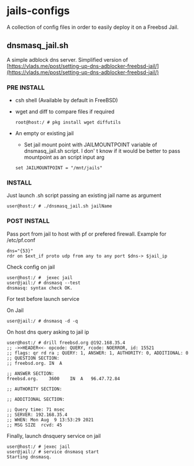 # jails-configs
A collection of config files in order to easily deploy it on a Freebsd Jail.

## dnsmasq_jail.sh

A simple adblock dns server. Simplified version of [https://vlads.me/post/setting-up-dns-adblocker-freebsd-jail/](https://vlads.me/post/setting-up-dns-adblocker-freebsd-jail/)

### **PRE INSTALL**

* csh shell (Available by default in FreeBSD)

* wget and diff to compare files if required

	```console
	root@host:/ # pkg install wget diffutils
	```

* An empty or existing jail
	*  	Set jail mount point with JAILMOUNTPOINT variable of dnsmasq_jail.sh script. I don' t know if it would be better to pass mountpoint as an script input arg
	
	```Shell
	set JAILMOUNTPOINT = "/mnt/jails"
	```


### **INSTALL**

Just launch .sh script passing an existing jail name as argument

```console
user@host:/ # ./dnsmasq_jail.sh jailName
```

### **POST INSTALL**

Pass port from jail to host with pf or prefered firewall. 
Example for /etc/pf.conf

```Shell
dns="{53}"
rdr on $ext_if proto udp from any to any port $dns-> $jail_ip
```
Check config on jail

```console
user@host:/ #  jexec jail
user@jail:/ # dnsmasq --test
dnsmasq: syntax check OK.
```
For test before launch service

On Jail

```console
user@jail:/ # dnsmasq -d -q
```

On host dns query asking to jail ip

```console
user@host:/ # drill freebsd.org @192.168.35.4
;; ->>HEADER<<- opcode: QUERY, rcode: NOERROR, id: 15521
;; flags: qr rd ra ; QUERY: 1, ANSWER: 1, AUTHORITY: 0, ADDITIONAL: 0 
;; QUESTION SECTION:
;; freebsd.org.	IN	A

;; ANSWER SECTION:
freebsd.org.	3600	IN	A	96.47.72.84

;; AUTHORITY SECTION:

;; ADDITIONAL SECTION:

;; Query time: 71 msec
;; SERVER: 192.168.35.4
;; WHEN: Mon Aug  9 13:53:29 2021
;; MSG SIZE  rcvd: 45
```

Finally, launch dnsquery service on jail

```console
user@host:/ # jexec jail
user@jail:/ # service dnsmasq start
Starting dnsmasq.
```

